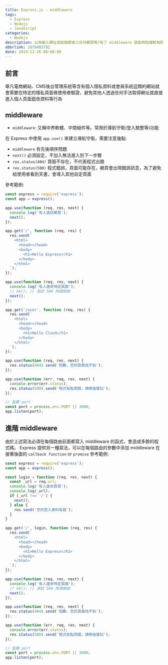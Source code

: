 ```yaml
---
title: Express.js - middleware
tags:
  - Express
  - Nodejs
  - JavaScript
categories:
  - Nodejs
description: 以為輸入網址就能隨便進入任何網頁嗎?有了 middleware 就能夠阻擋較為隱私的網頁不讓使用者輕鬆輸入網址進入呦!!
abbrlink: 2878403792
date: 2019-12-26 00:00:00
---
```

## 前言
舉凡電商網站、CMS後台管理系統等含有個人隱私資料或會員系統這類的網站就會需要在特定的隱私頁面做使用者驗證，避免其他人透過任何手法取得網址就直接進入個人頁面竄改資料等行為

## middleware
* `middleware`: 又稱中界軟體、中間組件等。常用於導航守衛(登入驗整等)功能

在 Express 中使用 `app.use()` 來建立導航守衛，需要注意幾點:
* `middleware` 有先後順序問題
* `next()` 必須設定，不加入無法進入到下一步驟
* `res.status(404)` 頁面不存在，不代表程式出錯
* `res.status(500)` 程式錯誤，頁面可能存在，網頁會出現錯誤訊息，為了避免給使用者看到天書，會導入其他自定頁面

參考範例:
``` JavaScript
const express = require('express');
const app = express();

app.use(function (req, res, next) {
  console.log('有人造訪網頁');
  next();
});

app.get('/', function (req, res) {
  res.send(`
    <html>
      <head></head>
      <body>
        <h1>Hello Express</h1>
      </body>
    </html>
  `);
});

app.use(function (req, res, next) {
  console.log('有人進來特定頁面');
  // kk(); // 測試 500 時請開啟
  next();
});

app.get('/user', function (req, res) {
  res.send(`
    <html>
      <head></head>
      <body>
        <h1>Hello Cloud</h1>
      </body>
    </html>
  `);
});

app.use(function (req, res, next) {
  res.status(404).send('抱歉，您的頁面找不到');
});

app.use(function (err, req, res, next) {
  console.error(err.status);
  res.status(500).send('程式有點問題，請稍後嘗試');
});

// 監聽 port
const port = process.env.PORT || 3000;
app.listen(port);
```

## 進階 middleware
由於上述寫法必須在每個路由前面都寫入 middleware 的函式，會造成多餘的程式碼。
Express 提供另一種寫法，可以在每個路由的參數中添加 middleware 在接著後面的 `callback function` or `promise` 
參考範例:
``` JavaScript
const express = require('express');
const app = express();

const login = function (req, res, next) {
  const _url = req.url;
  console.log('有人進來首頁');
  console.log(_url);
  if (_url !== '/') {
    next();
  } else {
    res.send('您的登入資料有錯');
  }
}

app.get('/', login, function (req, res) {
  res.send(`
    <html>
      <head></head>
      <body>
        <h1>Hello Express</h1>
      </body>
    </html>
  `);
});

app.use(function (req, res, next) {
  console.log('有人進來特定頁面');
  // kk(); // 測試 500 時請開啟
  next();
});

app.use(function (req, res, next) {
  res.status(404).send('抱歉，您的頁面找不到');
});

app.use(function (err, req, res, next) {
  console.error(err.status);
  res.status(500).send('程式有點問題，請稍後嘗試');
});

// 監聽 port
const port = process.env.PORT || 3000;
app.listen(port);
```